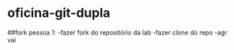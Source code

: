 # oficina-git-dupla

##fork
pessoa 1:
-fazer fork do repositório da lab
-fazer clone do repo
-agr vai
